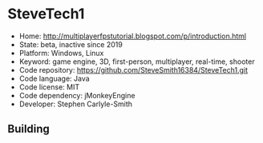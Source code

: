 # SteveTech1

- Home: http://multiplayerfpstutorial.blogspot.com/p/introduction.html
- State: beta, inactive since 2019
- Platform: Windows, Linux
- Keyword: game engine, 3D, first-person, multiplayer, real-time, shooter
- Code repository: https://github.com/SteveSmith16384/SteveTech1.git
- Code language: Java
- Code license: MIT
- Code dependency: jMonkeyEngine
- Developer: Stephen Carlyle-Smith

## Building
